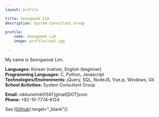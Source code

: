 ```yaml
---
layout: profile

title: Seongwook Lim
description: System Consultant Group

profile:
    name: Seongwook Lim
    image: profile/isw3.jpg
    
---
```


My name is Seongwook Lim.

<strong>Languages:</strong> Korean (native), English (beginner)  
<strong>Programming Languages:</strong> C, Python, Javascript  
<strong>Technologies/Environments:</strong> jQuery, SQL, NodeJS, Vue.js, Windows, Git  
<strong>School Activities:</strong> System Consultant Group  

<strong>Email:</strong> nikkuneimk01[AT]gmail[DOT]com  
<strong>Phone:</strong> +82-10-7774-6124  

See [[Github](https://github.com/nikkuneimk01){:target="\_blank"}]
